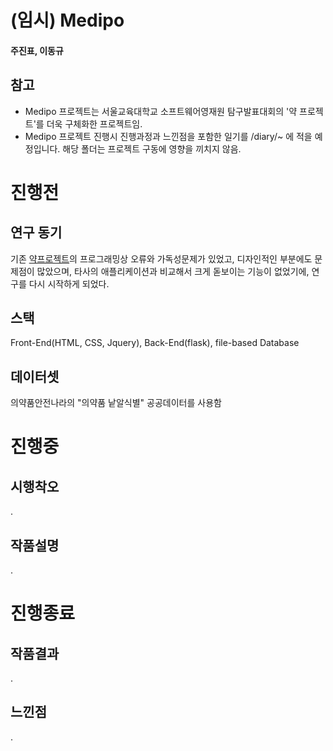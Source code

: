 # (임시) Medipo
#### 주진표, 이동규
## 참고
 - Medipo 프로젝트는 서울교육대학교 소프트웨어영재원 탐구발표대회의 '약 프로젝트'를 더욱 구체화한 프로젝트임.
 - Medipo 프로젝트 진행시 진행과정과 느낀점을 포함한 일기를 /diary/~ 에 적을 예정입니다. 해당 폴더는 프로젝트 구동에 영향을 끼치지 않음.
# 진행전
## 연구 동기
기존 [약프로젝트](https://github.com/jinpyojoo/yakproject)의 프로그래밍상 오류와 가독성문제가 있었고, 디자인적인 부분에도 문제점이 많았으며, 타사의 애플리케이션과 비교해서 크게 돋보이는 기능이 없었기에, 연구를 다시 시작하게 되었다.
## 스택
Front-End(HTML, CSS, Jquery), Back-End(flask), file-based Database
## 데이터셋
의약품안전나라의 "의약품 낱알식별" 공공데이터를 사용함
# 진행중
## 시행착오
.
## 작품설명
.
# 진행종료
## 작품결과
.
## 느낀점
.
